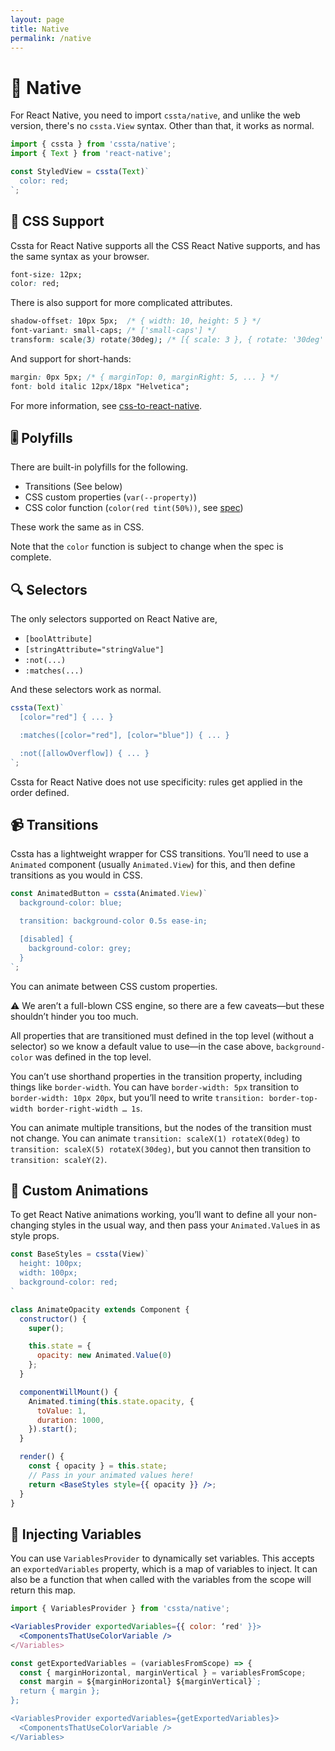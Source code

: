 ```yaml
---
layout: page
title: Native
permalink: /native
---
```


# 📱 Native

For React Native, you need to import `cssta/native`, and unlike the web version, there's no `cssta.View` syntax. Other than that, it works as normal.

```jsx
import { cssta } from 'cssta/native';
import { Text } from 'react-native';

const StyledView = cssta(Text)`
  color: red;
`;
```

## 📝 CSS Support

Cssta for React Native supports all the CSS React Native supports, and has the same syntax as your browser.

```css
font-size: 12px;
color: red;
```

There is also support for more complicated attributes.

```css
shadow-offset: 10px 5px;  /* { width: 10, height: 5 } */
font-variant: small-caps; /* ['small-caps'] */
transform: scale(3) rotate(30deg); /* [{ scale: 3 }, { rotate: '30deg' }] */
```

And support for short-hands:

```css
margin: 0px 5px; /* { marginTop: 0, marginRight: 5, ... } */
font: bold italic 12px/18px "Helvetica";
```

For more information, see [css-to-react-native](https://www.npmjs.com/package/css-to-react-native).

## 🎚 Polyfills

There are built-in polyfills for the following.

* Transitions (See below)
* CSS custom properties (`var(--property)`)
* CSS color function (`color(red tint(50%))`, see [spec](https://drafts.csswg.org/css-color/#modifying-colors))

These work the same as in CSS.

Note that the `color` function is subject to change when the spec is complete.

## 🔍 Selectors

The only selectors supported on React Native are,

* `[boolAttribute]`
* `[stringAttribute="stringValue"]`
* `:not(...)`
* `:matches(...)`

And these selectors work as normal.

```jsx
cssta(Text)`
  [color="red"] { ... }

  :matches([color="red"], [color="blue"]) { ... }

  :not([allowOverflow]) { ... }
`;
```

Cssta for React Native does not use specificity: rules get applied in the order defined.

## 📹 Transitions

Cssta has a lightweight wrapper for CSS transitions. You’ll need to use a `Animated` component (usually `Animated.View`) for this, and then define transitions as you would in CSS.

```jsx
const AnimatedButton = cssta(Animated.View)`
  background-color: blue;

  transition: background-color 0.5s ease-in;

  [disabled] {
    background-color: grey;
  }
`;
```

You can animate between CSS custom properties.

⚠️ We aren’t a full-blown CSS engine, so there are a few caveats—but these shouldn’t hinder you too much.

All properties that are transitioned must defined in the top level (without a selector) so we know a default value to use—in the case above, `background-color` was defined in the top level.

You can’t use shorthand properties in the transition property, including things like `border-width`. You can have `border-width: 5px` transition to `border-width: 10px 20px`, but you’ll need to write `transition: border-top-width border-right-width … 1s`.

You can animate multiple transitions, but the nodes of the transition must not change. You can animate `transition: scaleX(1) rotateX(0deg)` to `transition: scaleX(5) rotateX(30deg)`, but you cannot then transition to `transition: scaleY(2)`.

## 🎥 Custom Animations

To get React Native animations working, you’ll want to define all your non-changing styles in the usual way, and then pass your `Animated.Value`s in as style props.

```jsx
const BaseStyles = cssta(View)`
  height: 100px;
  width: 100px;
  background-color: red;
`

class AnimateOpacity extends Component {
  constructor() {
    super();

    this.state = {
      opacity: new Animated.Value(0)
    };
  }

  componentWillMount() {
    Animated.timing(this.state.opacity, {
      toValue: 1,
      duration: 1000,
    }).start();
  }

  render() {
    const { opacity } = this.state;
    // Pass in your animated values here!
    return <BaseStyles style={{ opacity }} />;
  }
}
```

## 💉 Injecting Variables

You can use `VariablesProvider` to dynamically set variables. This accepts an `exportedVariables` property, which is a map of variables to inject. It can also be a function that when called with the variables from the scope will return this map.

```jsx
import { VariablesProvider } from 'cssta/native';

<VariablesProvider exportedVariables={{ color: ‘red' }}>
  <ComponentsThatUseColorVariable />
</Variables>
```

```jsx
const getExportedVariables = (variablesFromScope) => {
  const { marginHorizontal, marginVertical } = variablesFromScope;
  const margin = ${marginHorizontal} ${marginVertical}`;
  return { margin };
};

<VariablesProvider exportedVariables={getExportedVariables}>
  <ComponentsThatUseColorVariable />
</Variables>
```
